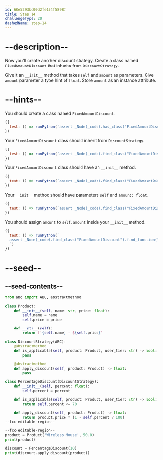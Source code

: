 ```yaml
---
id: 68e5293bd00d2fe134f58987
title: Step 14
challengeType: 20
dashedName: step-14
---
```


# --description--

Now you'll create another discount strategy. Create a class named `FixedAmountDiscount` that inherits from `DiscountStrategy`.

Give it an `__init__` method that takes `self` and `amount` as parameters. Give `amount` parameter a type hint of `float`. Store `amount` as an instance attribute.

# --hints--

You should create a class named `FixedAmountDiscount`.

```js
({
  test: () => runPython(`assert _Node(_code).has_class("FixedAmountDiscount")`)
})
```

Your `FixedAmountDiscount` class should inherit from `DiscountStrategy`.

```js
({
  test: () => runPython(`assert _Node(_code).find_class("FixedAmountDiscount").inherits_from("DiscountStrategy")`)
})
```

Your `FixedAmountDiscount` class should have an `__init__` method.

```js
({
  test: () => runPython(`assert _Node(_code).find_class("FixedAmountDiscount").has_function("__init__")`)
})
```

Your `__init__` method should have parameters `self` and `amount: float`.

```js
({
  test: () => runPython(`assert _Node(_code).find_class("FixedAmountDiscount").find_function("__init__").has_args("self, amount: float")`)
})
```

You should assign `amount` to `self.amount` inside your `__init__` method.

```js
({
  test: () => runPython(`
  assert _Node(_code).find_class("FixedAmountDiscount").find_function("__init__").has_stmt("self.amount = amount")
  `)
})
```

# --seed--

## --seed-contents--

```py
from abc import ABC, abstractmethod

class Product:
    def __init__(self, name: str, price: float):
        self.name = name
        self.price = price

    def __str__(self):
        return f'{self.name} - ${self.price}'

class DiscountStrategy(ABC):
    @abstractmethod
    def is_applicable(self, product: Product, user_tier: str) -> bool:
        pass

    @abstractmethod
    def apply_discount(self, product: Product) -> float:
        pass

class PercentageDiscount(DiscountStrategy):
    def __init__(self, percent: float):
        self.percent = percent

    def is_applicable(self, product: Product, user_tier: str) -> bool:
        return self.percent <= 70

    def apply_discount(self, product: Product) -> float:
        return product.price * (1 - self.percent / 100)
--fcc-editable-region--

--fcc-editable-region--
product = Product('Wireless Mouse', 50.0)
print(product)

discount = PercentageDiscount(10)
print(discount.apply_discount(product))
```
